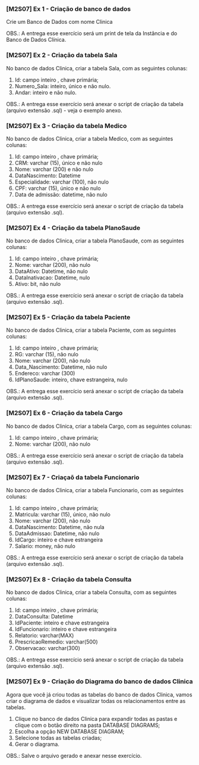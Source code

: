 ### [M2S07] Ex 1 - Criação de banco de dados

Crie um Banco de Dados com nome Clinica

OBS.: A entrega esse exercício será um print de tela da Instância e do Banco de Dados Clínica.

### [M2S07] Ex 2 - Criação da tabela Sala

No banco de dados Clinica, criar a tabela Sala, com as seguintes colunas:

1.  Id: campo inteiro , chave primária;
2.  Numero_Sala: inteiro, único e não nulo.
3.  Andar: inteiro e não nulo.

OBS.: A entrega esse exercício será anexar o script de criação da tabela (arquivo extensão .sql) - veja o exemplo anexo.

### [M2S07] Ex 3 - Criação da tabela Medico

No banco de dados Clinica, criar a tabela Medico, com as seguintes colunas:

1.  Id: campo inteiro , chave primária;
2.  CRM: varchar (15), único e não nulo
3.  Nome: varchar (200) e não nulo
4.  DataNascimento: Datetime
5.  Especialidade: varchar (100), não nulo
6.  CPF: varchar (15), único e não nulo
7.  Data de admissão: datetime, não nulo

OBS.: A entrega esse exercício será anexar o script de criação da tabela (arquivo extensão .sql).

### [M2S07] Ex 4 - Criação da tabela PlanoSaude

No banco de dados Clinica, criar a tabela PlanoSaude, com as seguintes colunas:

1.  Id: campo inteiro , chave primária;
2.  Nome: varchar (200), não nulo
3.  DataAtivo: Datetime, não nulo
4.  DataInativacao: Datetime, nulo
5.  Ativo: bit, não nulo

OBS.: A entrega esse exercício será anexar o script de criação da tabela (arquivo extensão .sql).

### [M2S07] Ex 5 - Criação da tabela Paciente

No banco de dados Clinica, criar a tabela Paciente, com as seguintes colunas:

1.  Id: campo inteiro , chave primária;
2.  RG: varchar (15), não nulo
3.  Nome: varchar (200), não nulo
4.  Data_Nascimento: Datetime, não nulo
5.  Endereco: varchar (300)
6.  IdPlanoSaude: inteiro, chave estrangeira, nulo

OBS.: A entrega esse exercício será anexar o script de criação da tabela (arquivo extensão .sql).

### [M2S07] Ex 6 - Criação da tabela Cargo

No banco de dados Clinica, criar a tabela Cargo, com as seguintes colunas:

1.  Id: campo inteiro , chave primária;
2.  Nome: varchar (200), não nulo

OBS.: A entrega esse exercício será anexar o script de criação da tabela (arquivo extensão .sql).

### [M2S07] Ex 7 - Criaçaõ da tabela Funcionario

No banco de dados Clinica, criar a tabela Funcionario, com as seguintes colunas:

1.  Id: campo inteiro , chave primária;
2.  Matricula: varchar (15), único, não nulo
3.  Nome: varchar (200), não nulo
4.  DataNascimento: Datetime, não nula
5.  DataAdmissao: Datetime, não nulo
6.  IdCargo: inteiro e chave estrangeira
7.  Salario: money, não nulo

OBS.: A entrega esse exercício será anexar o script de criação da tabela (arquivo extensão .sql).

### [M2S07] Ex 8 - Criação da tabela Consulta

No banco de dados Clinica, criar a tabela Consulta, com as seguintes colunas:

1. Id: campo inteiro , chave primária;
2. DataConsulta: Datetime
3. IdPaciente: inteiro e chave estrangeira
4. IdFuncionario: inteiro e chave estrangeira
5. Relatorio: varchar(MAX)
6. PrescricaoRemedio: varchar(500)
7. Observacao: varchar(300)

OBS.: A entrega esse exercício será anexar o script de criação da tabela (arquivo extensão .sql).

### [M2S07] Ex 9 - Criação do Diagrama do banco de dados Clinica

Agora que você já criou todas as tabelas do banco de dados Clinica, vamos criar o diagrama de dados e visualizar todas os relacionamentos entre as tabelas.

1. Clique no banco de dados Clinica para expandir todas as pastas e clique com o botão direito na pasta DATABASE DIAGRAMS;
2. Escolha a opção NEW DATABASE DIAGRAM;
3. Selecione todas as tabelas criadas;
4. Gerar o diagrama.

OBS.: Salve o arquivo gerado e anexar nesse exercício.

